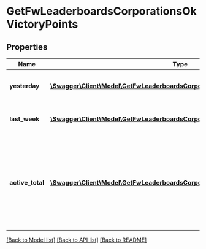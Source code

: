 # GetFwLeaderboardsCorporationsOkVictoryPoints

## Properties
Name | Type | Description | Notes
------------ | ------------- | ------------- | -------------
**yesterday** | [**\Swagger\Client\Model\GetFwLeaderboardsCorporationsOkVictoryPointsYesterday[]**](GetFwLeaderboardsCorporationsOkVictoryPointsYesterday.md) | Top 10 ranking of corporations by victory points in the past day | 
**last_week** | [**\Swagger\Client\Model\GetFwLeaderboardsCorporationsOkVictoryPointsLastWeek[]**](GetFwLeaderboardsCorporationsOkVictoryPointsLastWeek.md) | Top 10 ranking of corporations by victory points in the past week | 
**active_total** | [**\Swagger\Client\Model\GetFwLeaderboardsCorporationsOkVictoryPointsActiveTotal[]**](GetFwLeaderboardsCorporationsOkVictoryPointsActiveTotal.md) | Top 10 ranking of corporations active in faction warfare by total victory points. A corporation is considered \&quot;active\&quot; if they have participated in faction warfare in the past 14 days. | 

[[Back to Model list]](../README.md#documentation-for-models) [[Back to API list]](../README.md#documentation-for-api-endpoints) [[Back to README]](../README.md)


